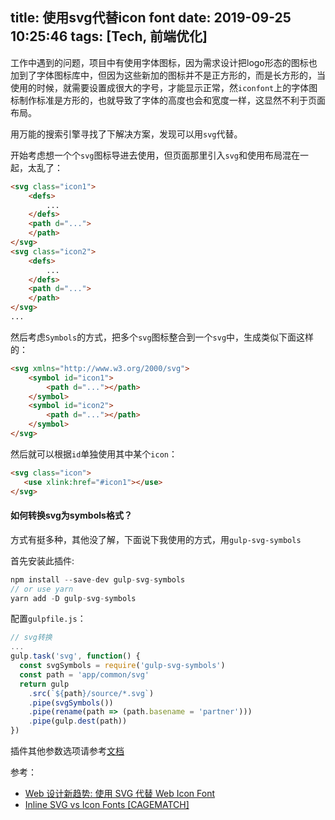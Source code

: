 title: 使用svg代替icon font
date: 2019-09-25 10:25:46
tags: [Tech, 前端优化]
---

工作中遇到的问题，项目中有使用字体图标，因为需求设计把logo形态的图标也加到了字体图标库中，但因为这些新加的图标并不是正方形的，而是长方形的，当使用的时候，就需要设置成很大的字号，才能显示正常，然`iconfont`上的字体图标制作标准是方形的，也就导致了字体的高度也会和宽度一样，这显然不利于页面布局。

用万能的搜索引擎寻找了下解决方案，发现可以用`svg`代替。

开始考虑想一个个`svg`图标导进去使用，但页面那里引入`svg`和使用布局混在一起，太乱了：

```html
<svg class="icon1">
    <defs>
        ...
    </defs>
    <path d="...">
    </path>
</svg>
<svg class="icon2">
    <defs>
        ...
    </defs>
    <path d="...">
    </path>
</svg>
...
```

<!-- more -->

然后考虑`Symbols`的方式，把多个`svg`图标整合到一个`svg`中，生成类似下面这样的：

```html
<svg xmlns="http://www.w3.org/2000/svg">
    <symbol id="icon1">
        <path d="..."></path>
    </symbol>
    <symbol id="icon2">
        <path d="..."></path>
    </symbol>
</svg>
```

然后就可以根据`id`单独使用其中某个`icon`：

```html
<svg class="icon">
   <use xlink:href="#icon1"></use>
</svg>
```

#### 如何转换svg为symbols格式？

方式有挺多种，其他没了解，下面说下我使用的方式，用`gulp-svg-symbols`

首先安装此插件:

```c
npm install --save-dev gulp-svg-symbols
// or use yarn
yarn add -D gulp-svg-symbols
```

配置`gulpfile.js`：

```js
// svg转换
...
gulp.task('svg', function() {
  const svgSymbols = require('gulp-svg-symbols')
  const path = 'app/common/svg'
  return gulp
    .src(`${path}/source/*.svg`)
    .pipe(svgSymbols())
    .pipe(rename(path => (path.basename = 'partner')))
    .pipe(gulp.dest(path))
})
```

插件其他参数选项请参考[文档](https://github.com/Hiswe/gulp-svg-symbols)

参考：

- [Web 设计新趋势: 使用 SVG 代替 Web Icon Font](https://io-meter.com/2014/07/20/replace-icon-fonts-with-svg/)
- [Inline SVG vs Icon Fonts [CAGEMATCH]](https://css-tricks.com/icon-fonts-vs-svg/)
